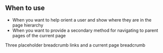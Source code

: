 ## When to use

- When you want to help orient a user and show where they are in the page
  hierarchy
- When you want to provide a secondary method for navigating to parent pages of
  the current page

<div id="overview-image-description" class="visually-hidden">
  Three placeholder breadcrumb links and a current page breadcrumb
</div>
